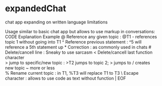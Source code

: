 # expandedChat
chat app expanding on written language limitations

Usage similar to basic chat app but allows to use markup in conversations:
CODE	Explanation	Example
\@	Reference any given topic	      : @T1 - references topic 1 without going into T1
\^	Reference previous statement	  : ^5 will reference a 5th statement up
\*	Correction	                    : as commonly used in chats
\#	Delete/cancell line	            : Sneaky to use sarcasm
\<	Delete/cancell last function character	
\>	jump to specific/new topic	    : >T2 jumps to topic 2; > jumps to / creates new topic
\~	more or less	
\%	Rename current topic	          : in T1, %T3 will replace T1 to T3
\\	Escape character	              : allows to use code as text without function
\|	EOF	
